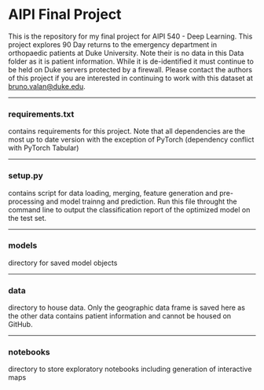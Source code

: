 # AIPI Final Project
This is the repository for my final project for AIPI 540 - Deep Learning. This project explores 90 Day returns to the emergency department in orthopaedic patients at Duke University. Note their is no data in this Data folder as it is patient information. While it is de-identified it must continue to be held on Duke servers protected by a firewall. Please contact the authors of this project if you are interested in continuing to work with this dataset at bruno.valan@duke.edu. 
***

### requirements.txt 
contains requirements for this project. Note that all dependencies are the most up to date version with the exception of PyTorch (dependency conflict with PyTorch Tabular)
***

### setup.py 
contains script for data loading, merging, feature generation and pre-processing and model trainng and prediction. Run this file throught the command line to output the classification report of the optimized model on the test set. 
*** 

### models 
directory for saved model objects
***

### data 
directory to house data. Only the geographic data frame is saved here as the other data contains patient information and cannot be housed on GitHub.
***

### notebooks 
directory to store exploratory notebooks including generation of interactive maps
